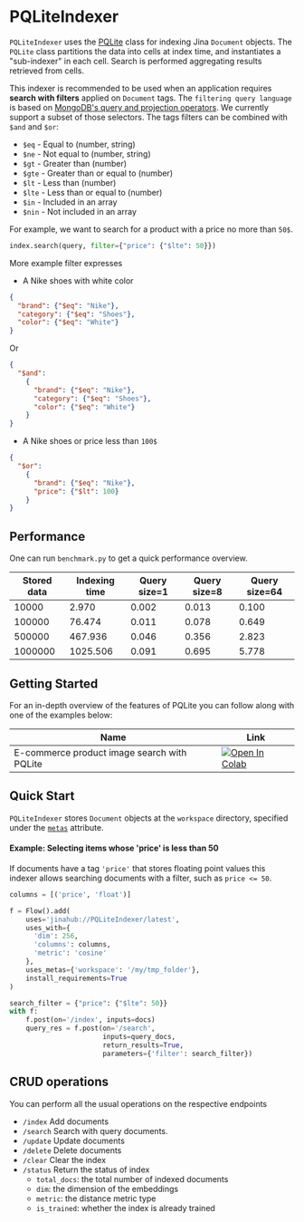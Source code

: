 # PQLiteIndexer

`PQLiteIndexer` uses the [PQLite](https://github.com/jina-ai/pqlite) class for indexing Jina `Document` objects.
The `PQLite` class partitions the data into cells at index time, and instantiates a "sub-indexer" in each cell.  Search is performed aggregating results retrieved from cells.

This indexer is recommended to be used when an application requires **search with filters** applied on `Document` tags.
The `filtering query language` is based on [MongoDB's query and projection operators](https://docs.mongodb.com/manual/reference/operator/query/). We currently support a subset of those selectors.
The tags filters can be combined with `$and` and `$or`:

- `$eq` - Equal to (number, string)
- `$ne` - Not equal to (number, string)
- `$gt` - Greater than (number)
- `$gte` - Greater than or equal to (number)
- `$lt` - Less than (number)
- `$lte` - Less than or equal to (number)
- `$in` - Included in an array
- `$nin` - Not included in an array

For example, we want to search for a product with a price no more than `50$`.
```python
index.search(query, filter={"price": {"$lte": 50}})
```

More example filter expresses

- A Nike shoes with white color

```JSON
{
  "brand": {"$eq": "Nike"},
  "category": {"$eq": "Shoes"},
  "color": {"$eq": "White"}
}
```

Or

```JSON
{
  "$and":
    {
      "brand": {"$eq": "Nike"},
      "category": {"$eq": "Shoes"},
      "color": {"$eq": "White"}
    }
}
```


- A Nike shoes or price less than `100$`

```JSON
{
  "$or":
    {
      "brand": {"$eq": "Nike"},
      "price": {"$lt": 100}
    }
}
```

## Performance

One can run `benchmark.py` to get a quick performance overview.

|Stored data| Indexing time | Query size=1 | Query size=8 | Query size=64|
|---|---|---|---|---|
|10000 | 2.970 | 0.002 | 0.013 | 0.100|
|100000 | 76.474 | 0.011 | 0.078 | 0.649|
|500000 | 467.936 | 0.046 | 0.356 | 2.823|
|1000000 | 1025.506 | 0.091 | 0.695 | 5.778|

## Getting Started

For an in-depth overview of the features of PQLite
you can follow along with one of the examples below:


| Name  | Link  |
|---|---|
| E-commerce product image search with PQLite  | [![Open In Colab](https://colab.research.google.com/assets/colab-badge.svg)](https://colab.research.google.com/github/jina-ai/pqlite/blob/main/notebooks/fashion_product_search.ipynb)|

## Quick Start

`PQLiteIndexer` stores  `Document` objects at the  `workspace` directory, specified under the [`metas`](https://docs.jina.ai/fundamentals/executor/executor-built-in-features/#meta-attributes) attribute.

#### Example: Selecting items whose 'price' is less than 50

If documents have a tag `'price'`  that stores floating point values this indexer allows searching documents with a filter, such as  `price <= 50`.

```python
columns = [('price', 'float')]

f = Flow().add(
    uses='jinahub://PQLiteIndexer/latest',
    uses_with={
      'dim': 256,
      'columns': columns,
      'metric': 'cosine'
    },
    uses_metas={'workspace': '/my/tmp_folder'},
    install_requirements=True
)

search_filter = {"price": {"$lte": 50}}
with f:
    f.post(on='/index', inputs=docs)
    query_res = f.post(on='/search',
                       inputs=query_docs,
                       return_results=True,
                       parameters={'filter': search_filter})
```

## CRUD operations

You can perform all the usual operations on the respective endpoints

- `/index` Add documents
- `/search` Search with query documents.
- `/update` Update documents
- `/delete` Delete documents
- `/clear` Clear the index
- `/status` Return the status of index
  - `total_docs`: the total number of indexed documents
  - `dim`: the dimension of the embeddings
  - `metric`: the distance metric type
  - `is_trained`: whether the index is already trained
